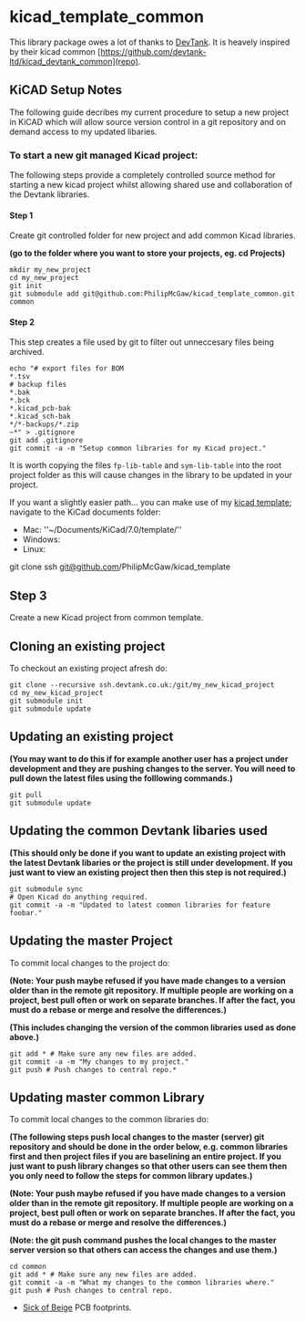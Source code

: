 # kicad_template_common

This library package owes a lot of thanks to [DevTank](https://devtank.co.uk/). It is heavely inspired by their kicad common [https://github.com/devtank-ltd/kicad_devtank_common](repo).

## KiCAD Setup Notes

The following guide decribes my current procedure to setup a new project in KiCAD which will allow source version control in a git repository and on demand access to my updated libaries.

### To start a new git managed Kicad project:

The following steps provide a completely controlled source method for starting a new kicad project whilst allowing shared use and collaboration of the Devtank libraries.

#### Step 1

Create git controlled folder for new project and add common Kicad libraries.

**(go to the folder where you want to store your projects, eg. cd Projects)**

    mkdir my_new_project
    cd my_new_project
    git init
    git submodule add git@github.com:PhilipMcGaw/kicad_template_common.git common
    
#### Step 2

This step creates a file used by git to filter out unneccesary files being archived.

    echo "# export files for BOM
    *.tsv
    # backup files
    *.bak
    *.bck
    *.kicad_pcb-bak
    *.kicad_sch-bak
    */*-backups/*.zip
    ~*" > .gitignore
    git add .gitignore
    git commit -a -m "Setup common libraries for my Kicad project."

It is worth copying the files ``fp-lib-table`` and ``sym-lib-table`` into the root project folder as this will cause changes in the library to be updated in your project. 

If you want a slightly easier path… you can make use of my [kicad template](https://github.com/PhilipMcGaw/kicad_template); navigate to the KiCad documents folder:

  * Mac: ''~/Documents/KiCad/7.0/template/''
  * Windows:
  * Linux:

git clone ssh git@github.com/PhilipMcGaw/kicad_template



<!---
If reading this with a text editor, remove prefixing spaces before entering commands:

echo "# export files for BOM
*.tsv
# backup files
*.bak
*.bck
*.kicad_pcb-bak
*.kicad_sch-bak
*/*-backups/*.zip
~*" > .gitignore
git add .gitignore\
git commit -a -m "Setup common libraries for my Kicad project."
--->


Step 3
--------

Create a new Kicad project from common template.





Cloning an existing project
---------------------------

To checkout an existing project afresh do:

    git clone --recursive ssh.devtank.co.uk:/git/my_new_kicad_project
    cd my_new_kicad_project
    git submodule init
    git submodule update

<!---
If reading this with a text editor, remove prefixing spaces before entering commands:

git clone --recursive ssh.devtank.co.uk:/git/my_new_kicad_project
cd my_new_kicad_project
git submodule init
git submodule update
--->


Updating an existing project
----------------------------

**(You may want to do this if for example another user has a project under development and they are pushing changes to the server. You will need to pull down the latest files using the folllowing commands.)**

    git pull
    git submodule update

<!---
If reading this with a text editor, remove prefixing spaces before entering commands:

git pull
git submodule update
--->


Updating the common Devtank libaries used
-----------------------------------------

**(This should only be done if you want to update an existing project with the latest Devtank libaries or the project is still under development. If you just want to view an existing project then then this step is not required.)**


    git submodule sync
    # Open Kicad do anything required.
    git commit -a -m "Updated to latest common libraries for feature foobar."

<!---
If reading this with a text editor, remove prefixing spaces before entering commands:

git submodule sync
git commit -a -m "Updated to latest common libraries for feature foobar."
--->


Updating the master Project
---------------------------

To commit local changes to the project do:

**(Note: Your push maybe refused if you have made changes to a version older than in the remote git repository. If multiple people are working on a project, best pull often or work on separate branches. If after the fact, you must do a rebase or merge and resolve the differences.)**

**(This includes changing the version of the common libraries used as done above.)**

    git add * # Make sure any new files are added.
    git commit -a -m "My changes to my project."
    git push # Push changes to central repo.*

<!---
If reading this with a text editor, remove prefixing spaces before entering commands:

git add * # Make sure any new files are added.
git commit -a -m "My changes to my project."
git push # Push changes to central repo.*
--->


Updating master common Library
------------------------------

To commit local changes to the common libraries do:

**(The following steps push local changes to the master (server) git repository and should be done in the order below, e.g. common libraries first and then project files if you are baselining an entire project. If you just want to push library changes so that other users can see them then you only need to follow the steps for common library updates.)**

**(Note: Your push maybe refused if you have made changes to a version older than in the remote git repository. If multiple people are working on a project, best pull often or work on separate branches. If after the fact, you must do a rebase or merge and resolve the differences.)**

**(Note: the git push command pushes the local changes to the master server version so that others can access the changes and use them.)**

    cd common
    git add * # Make sure any new files are added.
    git commit -a -m "What my changes to the common libraries where."
    git push # Push changes to central repo.

<!---
If reading this with a text editor, remove prefixing spaces before entering commands:

cd common
git add * # Make sure any new files are added.
git commit -a -m "What my changes to the common libraries where."
git push # Push changes to central repo.
--->


  * [Sick of Beige](http://dangerousprototypes.com/docs/Sick_of_Beige_compatible_cases) PCB footprints.
